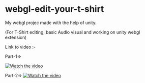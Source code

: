 # webgl-edit-your-t-shirt

My webgl projec made with the help of unity.

(For T-Shirt editing, basic Audio visual and working on unity webgl extension)



Link to video :- 

Part-1=>

[![Watch the video](https://avatars.githubusercontent.com/u/20603608?s=200&v=4)](https://youtu.be/q2cUNxp4Mr8)


Part-2=>
[![Watch the video](https://www.soft8soft.com/wp-content/uploads/2018/08/webgl_error.png)]([https://youtu.be/q2cUNxp4Mr8](https://youtu.be/MqBP3ANTDfY)https://youtu.be/MqBP3ANTDfY)
